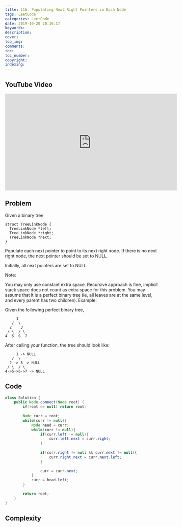 ```yaml
---
title: 116. Populating Next Right Pointers in Each Node
tags: LeetCode
categories: LeetCode
date: 2019-10-20 20:16:17
keywords:
description:
cover:
top_img:
comments:
toc:
toc_number:
copyright:
indexing:
---
```

## YouTube Video
<iframe width="560" height="315" src="https://www.youtube.com/embed/qGbyJBPXdcM" frameborder="0" allow="accelerometer; autoplay; encrypted-media; gyroscope; picture-in-picture" allowfullscreen></iframe>

## Problem
Given a binary tree
```
struct TreeLinkNode {
  TreeLinkNode *left;
  TreeLinkNode *right;
  TreeLinkNode *next;
}
```
Populate each next pointer to point to its next right node. If there is no next right node, the next pointer should be set to NULL.

Initially, all next pointers are set to NULL.

Note:

You may only use constant extra space.
Recursive approach is fine, implicit stack space does not count as extra space for this problem.
You may assume that it is a perfect binary tree (ie, all leaves are at the same level, and every parent has two children).
Example:

Given the following perfect binary tree,
```
     1
   /  \
  2    3
 / \  / \
4  5  6  7
```
After calling your function, the tree should look like:
```
     1 -> NULL
   /  \
  2 -> 3 -> NULL
 / \  / \
4->5->6->7 -> NULL
```


## Code
```java
class Solution {
    public Node connect(Node root) {
        if(root == null) return root;
        
        Node curr = root;
        while(curr != null){
            Node head = curr;
            while(curr != null){
                if(curr.left != null){
                    curr.left.next = curr.right;
                }
                
                if(curr.right != null && curr.next != null){
                    curr.right.next = curr.next.left;
                }
                
                curr = curr.next;
            }
            curr = head.left;
        }
        
        return root;
    }
}
```

## Complexity
